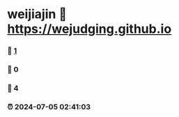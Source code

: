 # weijiajin :link: https://wejudging.github.io 
### :page_facing_up: [1](https://wejudging.github.io/tag.html) 
### :speech_balloon: 0 
### :hibiscus: 4 
### :alarm_clock: 2024-07-05 02:41:03
